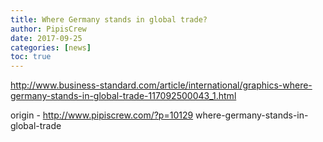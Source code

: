 ```yaml
---
title: Where Germany stands in global trade?
author: PipisCrew
date: 2017-09-25
categories: [news]
toc: true
---
```


http://www.business-standard.com/article/international/graphics-where-germany-stands-in-global-trade-117092500043_1.html

origin - http://www.pipiscrew.com/?p=10129 where-germany-stands-in-global-trade